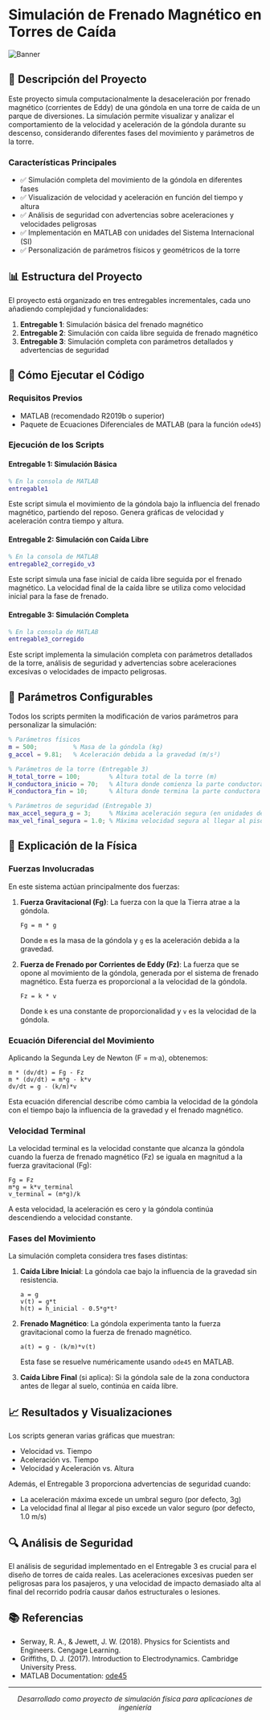 # Simulación de Frenado Magnético en Torres de Caída

![Banner](https://i.imgur.com/JQXvmZs.jpg)

## 🎢 Descripción del Proyecto

Este proyecto simula computacionalmente la desaceleración por frenado magnético (corrientes de Eddy) de una góndola en una torre de caída de un parque de diversiones. La simulación permite visualizar y analizar el comportamiento de la velocidad y aceleración de la góndola durante su descenso, considerando diferentes fases del movimiento y parámetros de la torre.

### Características Principales

- ✅ Simulación completa del movimiento de la góndola en diferentes fases
- ✅ Visualización de velocidad y aceleración en función del tiempo y altura
- ✅ Análisis de seguridad con advertencias sobre aceleraciones y velocidades peligrosas
- ✅ Implementación en MATLAB con unidades del Sistema Internacional (SI)
- ✅ Personalización de parámetros físicos y geométricos de la torre

## 📊 Estructura del Proyecto

El proyecto está organizado en tres entregables incrementales, cada uno añadiendo complejidad y funcionalidades:

1. **Entregable 1**: Simulación básica del frenado magnético
2. **Entregable 2**: Simulación con caída libre seguida de frenado magnético
3. **Entregable 3**: Simulación completa con parámetros detallados y advertencias de seguridad

## 🚀 Cómo Ejecutar el Código

### Requisitos Previos

- MATLAB (recomendado R2019b o superior)
- Paquete de Ecuaciones Diferenciales de MATLAB (para la función `ode45`)

### Ejecución de los Scripts

#### Entregable 1: Simulación Básica

```matlab
% En la consola de MATLAB
entregable1
```

Este script simula el movimiento de la góndola bajo la influencia del frenado magnético, partiendo del reposo. Genera gráficas de velocidad y aceleración contra tiempo y altura.

#### Entregable 2: Simulación con Caída Libre

```matlab
% En la consola de MATLAB
entregable2_corregido_v3
```

Este script simula una fase inicial de caída libre seguida por el frenado magnético. La velocidad final de la caída libre se utiliza como velocidad inicial para la fase de frenado.

#### Entregable 3: Simulación Completa

```matlab
% En la consola de MATLAB
entregable3_corregido
```

Este script implementa la simulación completa con parámetros detallados de la torre, análisis de seguridad y advertencias sobre aceleraciones excesivas o velocidades de impacto peligrosas.

## 📝 Parámetros Configurables

Todos los scripts permiten la modificación de varios parámetros para personalizar la simulación:

```matlab
% Parámetros físicos
m = 500;          % Masa de la góndola (kg)
g_accel = 9.81;   % Aceleración debida a la gravedad (m/s²)

% Parámetros de la torre (Entregable 3)
H_total_torre = 100;        % Altura total de la torre (m)
H_conductora_inicio = 70;   % Altura donde comienza la parte conductora (m)
H_conductora_fin = 10;      % Altura donde termina la parte conductora (m)

% Parámetros de seguridad (Entregable 3)
max_accel_segura_g = 3;     % Máxima aceleración segura (en unidades de g)
max_vel_final_segura = 1.0; % Máxima velocidad segura al llegar al piso (m/s)
```

## 🧲 Explicación de la Física

### Fuerzas Involucradas

En este sistema actúan principalmente dos fuerzas:

1. **Fuerza Gravitacional (Fg)**: La fuerza con la que la Tierra atrae a la góndola.
   ```
   Fg = m * g
   ```
   Donde `m` es la masa de la góndola y `g` es la aceleración debida a la gravedad.

2. **Fuerza de Frenado por Corrientes de Eddy (Fz)**: La fuerza que se opone al movimiento de la góndola, generada por el sistema de frenado magnético. Esta fuerza es proporcional a la velocidad de la góndola.
   ```
   Fz = k * v
   ```
   Donde `k` es una constante de proporcionalidad y `v` es la velocidad de la góndola.

### Ecuación Diferencial del Movimiento

Aplicando la Segunda Ley de Newton (F = m·a), obtenemos:

```
m * (dv/dt) = Fg - Fz
m * (dv/dt) = m*g - k*v
dv/dt = g - (k/m)*v
```

Esta ecuación diferencial describe cómo cambia la velocidad de la góndola con el tiempo bajo la influencia de la gravedad y el frenado magnético.

### Velocidad Terminal

La velocidad terminal es la velocidad constante que alcanza la góndola cuando la fuerza de frenado magnético (Fz) se iguala en magnitud a la fuerza gravitacional (Fg):

```
Fg = Fz
m*g = k*v_terminal
v_terminal = (m*g)/k
```

A esta velocidad, la aceleración es cero y la góndola continúa descendiendo a velocidad constante.

### Fases del Movimiento

La simulación completa considera tres fases distintas:

1. **Caída Libre Inicial**: La góndola cae bajo la influencia de la gravedad sin resistencia.
   ```
   a = g
   v(t) = g*t
   h(t) = h_inicial - 0.5*g*t²
   ```

2. **Frenado Magnético**: La góndola experimenta tanto la fuerza gravitacional como la fuerza de frenado magnético.
   ```
   a(t) = g - (k/m)*v(t)
   ```
   Esta fase se resuelve numéricamente usando `ode45` en MATLAB.

3. **Caída Libre Final** (si aplica): Si la góndola sale de la zona conductora antes de llegar al suelo, continúa en caída libre.

## 📈 Resultados y Visualizaciones

Los scripts generan varias gráficas que muestran:

- Velocidad vs. Tiempo
- Aceleración vs. Tiempo
- Velocidad y Aceleración vs. Altura

Además, el Entregable 3 proporciona advertencias de seguridad cuando:
- La aceleración máxima excede un umbral seguro (por defecto, 3g)
- La velocidad final al llegar al piso excede un valor seguro (por defecto, 1.0 m/s)

## 🔍 Análisis de Seguridad

El análisis de seguridad implementado en el Entregable 3 es crucial para el diseño de torres de caída reales. Las aceleraciones excesivas pueden ser peligrosas para los pasajeros, y una velocidad de impacto demasiado alta al final del recorrido podría causar daños estructurales o lesiones.

## 📚 Referencias

- Serway, R. A., & Jewett, J. W. (2018). Physics for Scientists and Engineers. Cengage Learning.
- Griffiths, D. J. (2017). Introduction to Electrodynamics. Cambridge University Press.
- MATLAB Documentation: [ode45](https://www.mathworks.com/help/matlab/ref/ode45.html)

---

<p align="center">
<i>Desarrollado como proyecto de simulación física para aplicaciones de ingeniería</i>
</p>
